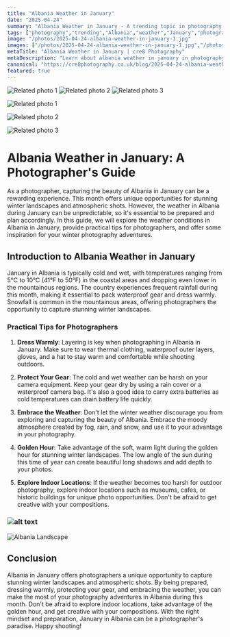 ```yaml
---
title: "Albania Weather in January"
date: "2025-04-24"
summary: "Albania Weather in January - A trending topic in photography."
tags: ["photography","trending","Albania","weather","January","photographer","landscapes","winter","tips","gear","indoor locations"]
image: "/photos/2025-04-24-albania-weather-in-january-1.jpg"
images: ["/photos/2025-04-24-albania-weather-in-january-1.jpg","/photos/2025-04-24-albania-weather-in-january-2.jpg","/photos/2025-04-24-albania-weather-in-january-3.jpg"]
metaTitle: "Albania Weather in January | cre8 Photography"
metaDescription: "Learn about albania weather in january in photography with practical tips and insights."
canonical: "https://cre8photography.co.uk/blog/2025-04-24-albania-weather-in-january"
featured: true
---
```


<!-- Gallery as HTML -->

<div class="grid grid-cols-1 sm:grid-cols-2 md:grid-cols-3 gap-4">
  <img src="/photos/2025-04-24-albania-weather-in-january-1.jpg" alt="Related photo 1" class="w-full rounded-lg" />
<img src="/photos/2025-04-24-albania-weather-in-january-2.jpg" alt="Related photo 2" class="w-full rounded-lg" />
<img src="/photos/2025-04-24-albania-weather-in-january-3.jpg" alt="Related photo 3" class="w-full rounded-lg" />
</div>


<!-- Gallery as Markdown -->
![Related photo 1](/photos/2025-04-24-albania-weather-in-january-1.jpg)


![Related photo 2](/photos/2025-04-24-albania-weather-in-january-2.jpg)


![Related photo 3](/photos/2025-04-24-albania-weather-in-january-3.jpg)



# Albania Weather in January: A Photographer's Guide

As a photographer, capturing the beauty of Albania in January can be a rewarding experience. This month offers unique opportunities for stunning winter landscapes and atmospheric shots. However, the weather in Albania during January can be unpredictable, so it's essential to be prepared and plan accordingly. In this guide, we will explore the weather conditions in Albania in January, provide practical tips for photographers, and offer some inspiration for your winter photography adventures.

## Introduction to Albania Weather in January

January in Albania is typically cold and wet, with temperatures ranging from 5°C to 10°C (41°F to 50°F) in the coastal areas and dropping even lower in the mountainous regions. The country experiences frequent rainfall during this month, making it essential to pack waterproof gear and dress warmly. Snowfall is common in the mountainous areas, offering photographers the opportunity to capture stunning winter landscapes.

### Practical Tips for Photographers

1. **Dress Warmly**: Layering is key when photographing in Albania in January. Make sure to wear thermal clothing, waterproof outer layers, gloves, and a hat to stay warm and comfortable while shooting outdoors.

2. **Protect Your Gear**: The cold and wet weather can be harsh on your camera equipment. Keep your gear dry by using a rain cover or a waterproof camera bag. It's also a good idea to carry extra batteries as cold temperatures can drain battery life quickly.

3. **Embrace the Weather**: Don't let the winter weather discourage you from exploring and capturing the beauty of Albania. Embrace the moody atmosphere created by fog, rain, and snow, and use it to your advantage in your photography.

4. **Golden Hour**: Take advantage of the soft, warm light during the golden hour for stunning winter landscapes. The low angle of the sun during this time of year can create beautiful long shadows and add depth to your photos.

5. **Explore Indoor Locations**: If the weather becomes too harsh for outdoor photography, explore indoor locations such as museums, cafes, or historic buildings for unique photo opportunities. Don't be afraid to get creative with your compositions.

### ![alt text](/path/to/image)

![Albania Landscape](https://unsplash.com/photos/6V6sU7H8X5Y)

## Conclusion

Albania in January offers photographers a unique opportunity to capture stunning winter landscapes and atmospheric shots. By being prepared, dressing warmly, protecting your gear, and embracing the weather, you can make the most of your photography adventures in Albania during this month. Don't be afraid to explore indoor locations, take advantage of the golden hour, and get creative with your compositions. With the right mindset and preparation, January in Albania can be a photographer's paradise. Happy shooting!

